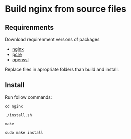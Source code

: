 Build nginx from source files
================

## Requirenments

Download requirenment versions of packages

- [nginx](https://nginx.org/download/)
- [pcre](https://ftp.pcre.org/pub/pcre/)
- [openssl](http://artfiles.org/openssl.org/source/)

Replace files in apropriate folders than build and install.

## Install

Run follow commands:

``cd nginx``

``./install.sh``

``make``

``sudo make install``
